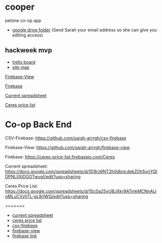
# cooper
petone co-op app

* [google drive folder](https://drive.google.com/folderview?id=0BzzPde2Zi5HDRDE1RWxhQ1RPNG8&usp=sharing) (Send Sarah your email address so she can give you editing access)


## hackweek mvp
* [trello board](https://trello.com/b/5C3H57TI/coop-mvp)
* [site map](https://drive.google.com/file/d/0BzzPde2Zi5HDbVp1T2VIT1N2MFk/view?usp=sharing)

[Firebase-View](https://github.com/sarah-arrrgh/firebase-view)

[Firebase](https://ceres-price-list.firebaseio.com/Ceres)

[Current spreadsheet](https://docs.google.com/spreadsheets/d/1D9rz6NT2h0dbnLdekZOh5yrjYQlDPNLlIXjDGGTwugI/edit?usp=sharing)

[Ceres price list](https://docs.google.com/spreadsheets/d/1Sc0a25vUBJXkr9ATmkMCNnAlJoMLuCVvhTL-gL8rlWQ/edit?usp=sharing)

# Co-op Back End

CSV-Firebase:
https://github.com/sarah-arrrgh/csv-firebase

Firebase-View:
https://github.com/sarah-arrrgh/firebase-view

Firebase:
https://ceres-price-list.firebaseio.com/Ceres

Current spreadsheet:
https://docs.google.com/spreadsheets/d/1D9rz6NT2h0dbnLdekZOh5yrjYQlDPNLlIXjDGGTwugI/edit?usp=sharing

Ceres Price List:
https://docs.google.com/spreadsheets/d/1Sc0a25vUBJXkr9ATmkMCNnAlJoMLuCVvhTL-gL8rlWQ/edit?usp=sharing

=======

* [current spreadsheet](https://docs.google.com/spreadsheets/d/1D9rz6NT2h0dbnLdekZOh5yrjYQlDPNLlIXjDGGTwugI/edit?usp=sharing)
* [ceres price list](https://docs.google.com/spreadsheets/d/1Sc0a25vUBJXkr9ATmkMCNnAlJoMLuCVvhTL-gL8rlWQ/edit?usp=sharing)
* [csv-firebase](https://github.com/sarah-arrrgh/csv-firebase)
* [firebase-view](https://github.com/sarah-arrrgh/firebase-view)
* [firebase link](https://ceres-price-list.firebaseio.com/Ceres)

